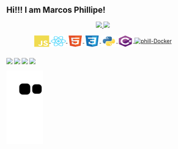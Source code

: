 ## Hi!!! I am Marcos Phillipe!
<div align="center">
<a href="https://github.com/mphillipecarmo">
  <img height="150em"  src="https://github-readme-stats.vercel.app/api?username=mphillipecarmo&show_icons=true&theme=tokyonight&include_all_commits=true&count_private=true">
<img height="150em" src="https://github-readme-stats.vercel.app/api/top-langs/?username=mphillipecarmo&layout=compact&langs_count=7&theme=tokyonight">
</div>
  
<div style="display: inline_block" align="center"><br>
  <img align="center" alt="phill-Js" height="30" width="40" src="https://raw.githubusercontent.com/devicons/devicon/master/icons/javascript/javascript-plain.svg">
  <img align="center" alt="phill-React" height="30" width="40" src="https://raw.githubusercontent.com/devicons/devicon/master/icons/react/react-original.svg">
  <img align="center" alt="phill-HTML" height="30" width="40" src="https://raw.githubusercontent.com/devicons/devicon/master/icons/html5/html5-original.svg">
  <img align="center" alt="phill-CSS" height="30" width="40" src="https://raw.githubusercontent.com/devicons/devicon/master/icons/css3/css3-original.svg">
  <img align="center" alt="phill-Python" height="30" width="40" src="https://raw.githubusercontent.com/devicons/devicon/master/icons/python/python-original.svg">
  <img align="center" alt="phill-Csharp" height="30" width="40" src="https://raw.githubusercontent.com/devicons/devicon/master/icons/csharp/csharp-original.svg"> 
  <img align="center" alt="phill-Docker" height="40" width="50" src="https://cdn.jsdelivr.net/gh/devicons/devicon/icons/docker/docker-original.svg" />

</div>
  
  ##
 
<div> 
  <a href="https://www.instagram.com/sr.phill17" target="_blank"><img src="https://img.shields.io/badge/-Instagram-%23E4405F?style=for-the-badge&logo=instagram&logoColor=white" target="_blank"></a>
 <a href="" target="_blank"><img src="https://img.shields.io/badge/Discord-7289DA?style=for-the-badge&logo=discord&logoColor=white" target="_blank"></a> 
  <a href = "mailto:m.phillipe.carmo@gmail.com"><img src="https://img.shields.io/badge/-Gmail-%23333?style=for-the-badge&logo=gmail&logoColor=white" target="_blank"></a>
  <a href="https://www.linkedin.com/in/marcos-phillipe-mendes-do-carmo-a278a3211/" target="_blank"><img src="https://img.shields.io/badge/-LinkedIn-%230077B5?style=for-the-badge&logo=linkedin&logoColor=white" target="_blank"></a> 
 
  ![Snake animation](https://github.com/mphillipecarmo/mphillipecarmo/blob/output/github-contribution-grid-snake.svg)
 
</div>
